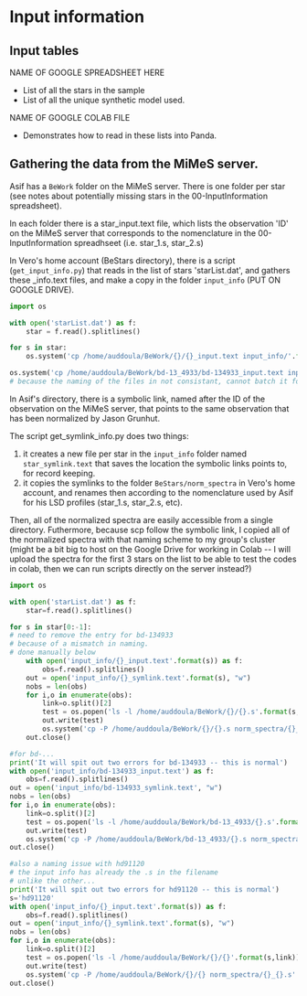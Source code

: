 # Input information

## Input tables

NAME OF GOOGLE SPREADSHEET HERE

* List of all the stars in the sample
* List of all the unique synthetic model used. 

NAME OF GOOGLE COLAB FILE

* Demonstrates how to read in these lists into Panda. 


## Gathering the data from the MiMeS server. 

Asif has a `BeWork` folder on the MiMeS server. There is one folder per star (see notes about potentially missing stars in the 00-InputInformation spreadsheet). 

In each folder there is a star_input.text file, which lists the observation 'ID' on the MiMeS server that corresponds to the nomenclature in the 00-InputInformation spreadhseet (i.e. star_1.s, star_2.s)

In Vero's home account (BeStars directory), there is a script (`get_input_info.py`) that reads in the list of stars 'starList.dat', and gathers these _info.text files, and make a copy in the folder `input_info` (PUT ON GOOGLE DRIVE). 

```python
import os

with open('starList.dat') as f:
    star = f.read().splitlines()

for s in star:
    os.system('cp /home/auddoula/BeWork/{}/{}_input.text input_info/'.format(s,s))

os.system('cp /home/auddoula/BeWork/bd-13_4933/bd-134933_input.text input_info/')
# because the naming of the files in not consistant, cannot batch it for this star.

```

In Asif's directory, there is a symbolic link, named after the ID of the observation on the MiMeS server, that points to the same observation that has been normalized by Jason Grunhut. 

The script get_symlink_info.py does two things:
1. it creates a new file per star in the `input_info` folder named `star_symlink.text` that saves the location the symbolic links points to, for record keeping. 
2. it copies the symlinks to the folder `BeStars/norm_spectra` in Vero's home account, and renames then according to the nomenclature used by Asif for his LSD profiles (star_1.s, star_2.s, etc). 

Then, all of the normalized spectra are easily accessible from a single directory. Futhermore, because scp follow the symbolic link, I copied all of the normalized spectra with that naming scheme to my group's cluster (might be a bit big to host on the Google Drive for working in Colab -- I will upload the spectra for the first 3 stars on the list to be able to test the codes in colab, then we can run scripts directly on the server instead?)

```python
import os

with open('starList.dat') as f:
    star=f.read().splitlines()

for s in star[0:-1]:
# need to remove the entry for bd-134933
# because of a mismatch in naming.
# done manually below
    with open('input_info/{}_input.text'.format(s)) as f:
        obs=f.read().splitlines()
    out = open('input_info/{}_symlink.text'.format(s), "w")
    nobs = len(obs)
    for i,o in enumerate(obs):
        link=o.split()[2]
        test = os.popen('ls -l /home/auddoula/BeWork/{}/{}.s'.format(s,link)).read()
        out.write(test)
        os.system('cp -P /home/auddoula/BeWork/{}/{}.s norm_spectra/{}_{}.s'.format(s,link,s,i+1))
    out.close()

#for bd-...
print('It will spit out two errors for bd-134933 -- this is normal')
with open('input_info/bd-134933_input.text') as f:
    obs=f.read().splitlines()
out = open('input_info/bd-134933_symlink.text', "w")
nobs = len(obs)
for i,o in enumerate(obs):
    link=o.split()[2]
    test = os.popen('ls -l /home/auddoula/BeWork/bd-13_4933/{}.s'.format(link)).read()
    out.write(test)
    os.system('cp -P /home/auddoula/BeWork/bd-13_4933/{}.s norm_spectra/bd-134933_{}.s'.format(link,i+1))
out.close()

#also a naming issue with hd91120
# the input info has already the .s in the filename
# unlike the other...
print('It will spit out two errors for hd91120 -- this is normal')
s='hd91120'
with open('input_info/{}_input.text'.format(s)) as f:
    obs=f.read().splitlines()
out = open('input_info/{}_symlink.text'.format(s), "w")
nobs = len(obs)
for i,o in enumerate(obs):
    link=o.split()[2]
    test = os.popen('ls -l /home/auddoula/BeWork/{}/{}'.format(s,link)).read()
    out.write(test)
    os.system('cp -P /home/auddoula/BeWork/{}/{} norm_spectra/{}_{}.s'.format(s,link,s,i+1))
out.close()
```